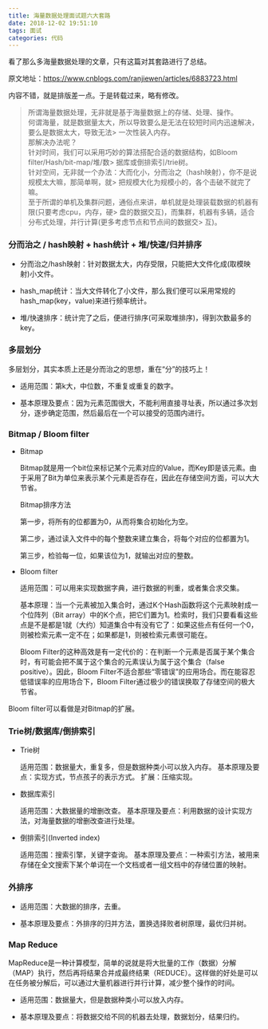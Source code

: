 ```yaml
---
title: 海量数据处理面试题六大套路
date: 2018-12-02 19:51:10
tags: 面试
categories: 代码
---
```


看了那么多海量数据处理的文章，只有这篇对其套路进行了总结。

原文地址：https://www.cnblogs.com/ranjiewen/articles/6883723.html

内容不错，就是排版差一点。于是转载过来，略有修改。



> 所谓海量数据处理，无非就是基于海量数据上的存储、处理、操作。<br/>
> 何谓海量，就是数据量太大，所以导致要么是无法在较短时间内迅速解决，要么是数据太大，导致无法> 一次性装入内存。<br/>
> 那解决办法呢？<br/>
> 针对时间，我们可以采用巧妙的算法搭配合适的数据结构，如Bloom filter/Hash/bit-map/堆/数> 据库或倒排索引/trie树。<br/>
> 针对空间，无非就一个办法：大而化小，分而治之（hash映射），你不是说规模太大嘛，那简单啊，就> 把规模大化为规模小的，各个击破不就完了嘛。<br/>
> 至于所谓的单机及集群问题，通俗点来讲，单机就是处理装载数据的机器有限(只要考虑cpu，内存，硬> 盘的数据交互)，而集群，机器有多辆，适合分布式处理，并行计算(更多考虑节点和节点间的数据交> 互)。<br/>

### 分而治之 / hash映射 + hash统计 + 堆/快速/归并排序
- 分而治之/hash映射：针对数据太大，内存受限，只能把大文件化成(取模映射)小文件。

- hash_map统计：当大文件转化了小文件，那么我们便可以采用常规的hash_map(key，value)来进行频率统计。

- 堆/快速排序：统计完了之后，便进行排序(可采取堆排序)，得到次数最多的key。

### 多层划分
多层划分，其实本质上还是分而治之的思想，重在“分”的技巧上！

- 适用范围：第k大，中位数，不重复或重复的数字。

- 基本原理及要点：因为元素范围很大，不能利用直接寻址表，所以通过多次划分，逐步确定范围，然后最后在一个可以接受的范围内进行。

### Bitmap / Bloom filter
- Bitmap

    Bitmap就是用一个bit位来标记某个元素对应的Value，而Key即是该元素。由于采用了Bit为单位来表示某个元素是否存在，因此在存储空间方面，可以大大节省。

    Bitmap排序方法

    第一步，将所有的位都置为0，从而将集合初始化为空。

    第二步，通过读入文件中的每个整数来建立集合，将每个对应的位都置为1。

    第三步，检验每一位，如果该位为1，就输出对应的整数。

- Bloom filter

    适用范围：可以用来实现数据字典，进行数据的判重，或者集合求交集。

    基本原理：当一个元素被加入集合时，通过K个Hash函数将这个元素映射成一个位阵列（Bit
    array）中的K个点，把它们置为1。检索时，我们只要看看这些点是不是都是1就（大约）知道集合中有没有它了：如果这些点有任何一个0，则被检索元素一定不在；如果都是1，则被检索元素很可能在。

    Bloom Filter的这种高效是有一定代价的：在判断一个元素是否属于某个集合时，有可能会把不属于这个集合的元素误认为属于这个集合（false positive）。因此，Bloom Filter不适合那些“零错误”的应用场合。而在能容忍低错误率的应用场合下，Bloom Filter通过极少的错误换取了存储空间的极大节省。

Bloom filter可以看做是对Bitmap的扩展。

### Trie树/数据库/倒排索引
- Trie树

    适用范围：数据量大，重复多，但是数据种类小可以放入内存。 基本原理及要点：实现方式，节点孩子的表示方式。 扩展：压缩实现。

- 数据库索引

    适用范围：大数据量的增删改查。 基本原理及要点：利用数据的设计实现方法，对海量数据的增删改查进行处理。

- 倒排索引(Inverted index)

    适用范围：搜索引擎，关键字查询。 基本原理及要点：一种索引方法，被用来存储在全文搜索下某个单词在一个文档或者一组文档中的存储位置的映射。

### 外排序
- 适用范围：大数据的排序，去重。

- 基本原理及要点：外排序的归并方法，置换选择败者树原理，最优归并树。

### Map Reduce
MapReduce是一种计算模型，简单的说就是将大批量的工作（数据）分解（MAP）执行，然后再将结果合并成最终结果（REDUCE）。这样做的好处是可以在任务被分解后，可以通过大量机器进行并行计算，减少整个操作的时间。

- 适用范围：数据量大，但是数据种类小可以放入内存。

- 基本原理及要点：将数据交给不同的机器去处理，数据划分，结果归约。
